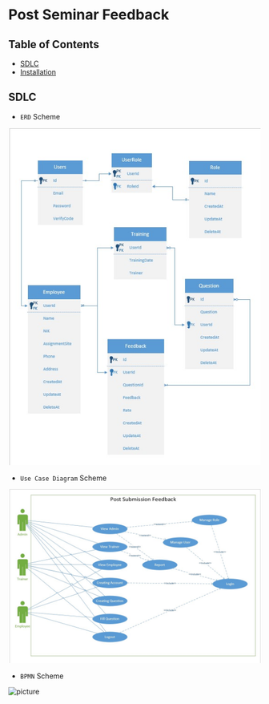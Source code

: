 # Post Seminar Feedback

## Table of Contents

- [SDLC](#sdlc)
- [Installation](#installation)

## SDLC

- `ERD` Scheme

![picture](SDLC/ERD_PostSeminarFeedback.jpg)

- `Use Case Diagram` Scheme

![picture](SDLC/UCD__PostSeminarFeedback.jpg)

- `BPMN` Scheme

![picture](SDLC/BPMN__PostSeminarFeedback.PNG)
